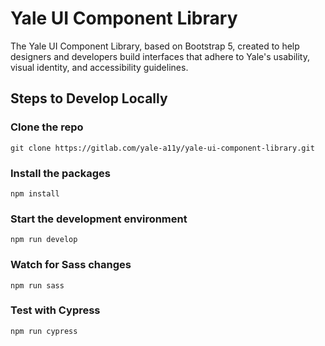# Yale UI Component Library

The Yale UI Component Library, based on Bootstrap 5, created to help designers and developers build interfaces that adhere to Yale's usability, visual identity, and accessibility guidelines.

## Steps to Develop Locally

### Clone the repo

```
git clone https://gitlab.com/yale-a11y/yale-ui-component-library.git
```

### Install the packages

```
npm install

```

### Start the development environment

```
npm run develop
```

### Watch for Sass changes

```
npm run sass
```

### Test with Cypress

```
npm run cypress
```
